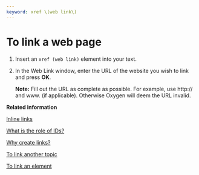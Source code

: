 ```yaml
---
keyword: xref \(web link\)
---
```


# To link a web page

1.  Insert an `xref (web link)` element into your text.

2.  In the Web Link window, enter the URL of the website you wish to link and press **OK**.

    **Note:** Fill out the URL as complete as possible. For example, use http:// and www. \(if applicable\). Otherwise Oxygen will deem the URL invalid.


**Related information**  


[Inline links](co_what_are_inline_links.md)

[What is the role of IDs?](co_role_of_IDs.md)

[Why create links?](co_why_create_links.md)

[To link another topic](ta_create_inline_link_to_another_topic.md)

[To link an element](ta_creating_inline_link_to_step.md)

